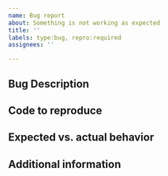 ```yaml
---
name: Bug report
about: Something is not working as expected
title: ''
labels: type:bug, repro:required
assignees: ''

---
```


## Bug Description
<!-- Include a clear description of the issue and the steps to reproduce it -->

## Code to reproduce
<!-- A minimum reproducible sample of the issue -->

## Expected vs. actual behavior
<!-- A clear description of how the library should be behaving versus how it is behaving -->

## Additional information
<!--
Add any other context about the problem here.

Move all applicable items out of the comment:
- Operating system (Linux/macOS/Windows):
- vexide version (see `Cargo.toml`):
- Rust version (see `rustc --version`):
- Priority this issue should have (low/med/high):
- I have tested this issue on the latest development release.
- I would be willing to implement a fix for this issue.
-->
